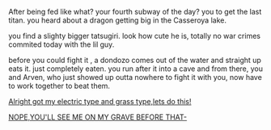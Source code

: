 After being fed like what? your fourth subway of the day? you to get the last titan. you heard about a dragon getting big in the Casseroya lake.

you find a slighty bigger tatsugiri. look how cute he is, totally no war crimes commited today with the lil guy.

before you could fight it , a dondozo comes out of the water and straight up eats it. just completely eaten. you run after it into a cave and from there, you and Arven, who just showed up outta nowhere to fight it with you, now have to work together to beat them.

[Alright got my electric type and grass type,lets do this!](My-shrimp-got-cooked.md)

[NOPE,YOU'LL SEE ME ON MY GRAVE BEFORE THAT-](defeat-titan-path.md)
